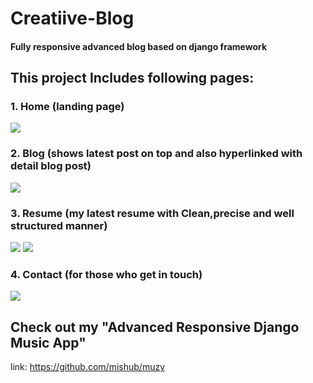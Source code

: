 # Creatiive-Blog

#### Fully responsive advanced blog based on django framework

## This project Includes following pages:

### 1. Home (landing page)

![](https://i.imgur.com/9UetyQ3.png)

### 2. Blog (shows latest post on top and also hyperlinked with detail blog post)

![](https://i.imgur.com/aVA9LPe.png)

### 3. Resume (my latest resume with Clean,precise and well structured manner)

![](https://i.imgur.com/lWHJAeT.png)
![](https://i.imgur.com/hYJZd3A.png)

### 4. Contact (for those who get in touch)

![](https://i.imgur.com/9mNU63a.png)


## Check out my "Advanced Responsive Django Music App"
link: https://github.com/mishub/muzy
